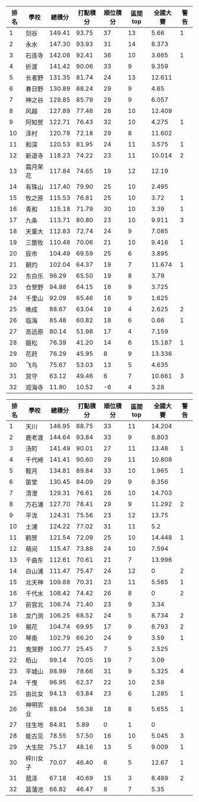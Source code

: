 排名|學校|總積分|打點積分|順位積分|區間top|全國大賽|警告
-|-|-|-|-|-|-|-
1|剑谷|149.41 |93.75 |37|13|5.66|1
2|永水|147.30 |93.93 |31|14|8.373|
3|石连寺|142.08 |92.41 |36|10|3.665|1
4|折渡|141.42 |90.06 |33|9|9.359|
5|长者野|131.35 |81.74 |24|13|12.611|
6|春日野|130.89 |88.24 |29|9|4.65|
7|神之谷|129.85 |85.79 |29|9|6.057|
8|风越|127.89 |77.48 |28|10|12.409|
9|阿知贺|122.71 |76.43 |32|10|4.275|1
10|泽村|120.78 |72.18 |29|8|11.602|
11|和深|120.53 |81.95 |24|11|3.575|1
12|新道寺|118.23 |74.22 |23|11|10.014|2
13|霜月荣花|117.84 |74.65 |19|12|12.19|
14|有珠山|117.40 |79.90 |25|10|2.495|
15|牧之原|115.53 |76.81 |25|10|3.72|1
16|青和|115.18 |71.79 |30|10|3.39|1
17|九条|113.71 |80.80 |23|10|9.911|3
18|天童大|112.83 |72.74 |24|9|7.085|
19|三箇牧|110.48 |70.06 |21|10|9.416|1
20|辰市|104.49 |69.59 |25|6|3.895|
21|朝灼|102.04 |64.37 |19|7|11.674|1
22|东白乐|96.29 |65.50 |19|8|3.79|
23|仓贺野|94.88 |64.15 |18|9|3.725|
24|千里山|92.09 |65.46 |16|9|1.625|
25|晚成|88.67 |63.04 |19|4|2.625|2
26|临海|85.48 |60.82 |18|6|0.66|1
27|高远原|80.14 |51.98 |17|4|7.159|
28|姬松|76.39 |41.20 |14|6|15.187|1
29|花莳|76.29 |45.95 |8|9|13.336|
30|飞鸟|75.67 |53.03 |13|5|4.635|
31|宫守|63.12 |49.46 |6|7|10.661|3
32|观海寺|11.80 |10.52 |-6|4|3.28|

排名|學校|總積分|打點積分|順位積分|區間top|全國大賽|警告
-|-|-|-|-|-|-|-
1|天川|146.95 |88.75 |33|11|14.204|
2|鹿老渡|144.64 |93.84 |33|9|8.803|
3|汤町|141.49 |90.01 |27|11|13.48|1
4|千代崎|141.41 |90.60 |29|11|10.808|
5|鞍月|134.81 |89.84 |33|10|1.965|1
6|笛堂|130.45 |84.09 |29|9|8.356|
7|清澄|129.31 |76.61 |28|10|14.703|
8|万石浦|127.70 |78.41 |29|9|11.292|2
9|平泷|124.31 |75.56 |23|12|13.75|
10|土浦|124.22 |77.02 |31|11|5.2|
11|鹤贺|121.54 |72.09 |25|10|14.448|1
12|萌间|115.47 |73.88 |24|10|7.594|
13|千曲东|112.61 |70.61 |21|7|13.996|
14|白山浦|111.47 |75.47 |24|12|0|2
15|北天神|109.88 |70.31 |23|11|5.565|1
16|千代水|108.42 |74.42 |26|8|0|2
17|前宫北|106.74 |71.40 |23|9|3.34|
18|龙门渕|106.25 |68.52 |24|5|8.734|2
19|裾花|104.74 |69.95 |17|9|8.793|2
20|琴南|102.79 |66.20 |24|9|3.59|1
21|鬼笼野|100.77 |25.45 |7|5|2.525|
22|栢山|99.14 |70.05 |19|7|3.09|
23|平城山|98.99 |78.66 |31|9|5.325|4
24|千曳|96.95 |62.37 |22|10|2.58|
25|由比女|94.13 |63.84 |23|6|1.285|1
26|神明农业|88.04 |56.38 |18|8|5.655|1
27|往生地|84.81 |5.89 |0|1|0|
28|能古见|78.55 |57.50 |16|10|5.045|3
29|大生院|75.17 |48.16 |13|5|9.009|1
30|梓川女子|70.07 |46.40 |6|5|12.67|1
31|菰泽|67.18 |40.69 |15|3|8.489|2
32|菖蒲池|66.82 |46.47 |8|7|5.35|
